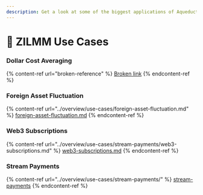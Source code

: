 ```yaml
---
description: Get a look at some of the biggest applications of Aqueducts TWAMM
---
```


# 🌊 ZILMM Use Cases

### Dollar Cost Averaging

{% content-ref url="broken-reference" %}
[Broken link](broken-reference)
{% endcontent-ref %}

### Foreign Asset Fluctuation

{% content-ref url="../overview/use-cases/foreign-asset-fluctuation.md" %}
[foreign-asset-fluctuation.md](../overview/use-cases/foreign-asset-fluctuation.md)
{% endcontent-ref %}

### Web3 Subscriptions

{% content-ref url="../overview/use-cases/stream-payments/web3-subscriptions.md" %}
[web3-subscriptions.md](../overview/use-cases/stream-payments/web3-subscriptions.md)
{% endcontent-ref %}

### Stream Payments

{% content-ref url="../overview/use-cases/stream-payments/" %}
[stream-payments](../overview/use-cases/stream-payments/)
{% endcontent-ref %}

